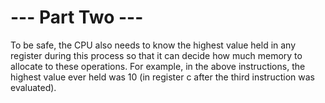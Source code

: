 # --- Part Two ---

To be safe, the CPU also needs to know the highest value held in any register during this process so that it can decide how much memory to allocate to these operations. For example, in the above instructions, the highest value ever held was 10 (in register c after the third instruction was evaluated).